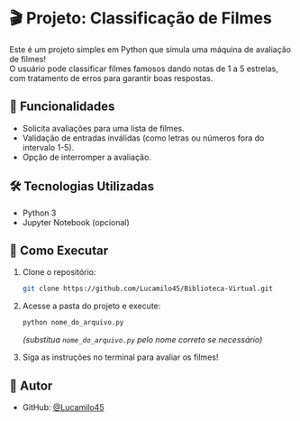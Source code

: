 # 🎬 Projeto: Classificação de Filmes

Este é um projeto simples em Python que simula uma máquina de avaliação de filmes!  
O usuário pode classificar filmes famosos dando notas de 1 a 5 estrelas, com tratamento de erros para garantir boas respostas.

## 🚀 Funcionalidades

- Solicita avaliações para uma lista de filmes.
- Validação de entradas inválidas (como letras ou números fora do intervalo 1-5).
- Opção de interromper a avaliação.

## 🛠️ Tecnologias Utilizadas

- Python 3
- Jupyter Notebook (opcional)

## 📂 Como Executar

1. Clone o repositório:
   ```bash
   git clone https://github.com/Lucamilo45/Biblioteca-Virtual.git
   ```

2. Acesse a pasta do projeto e execute:
   ```bash
   python nome_do_arquivo.py
   ```
   *(substitua `nome_do_arquivo.py` pelo nome correto se necessário)*

3. Siga as instruções no terminal para avaliar os filmes!

## 👤 Autor

- GitHub: [@Lucamilo45](https://github.com/Lucamilo45)


